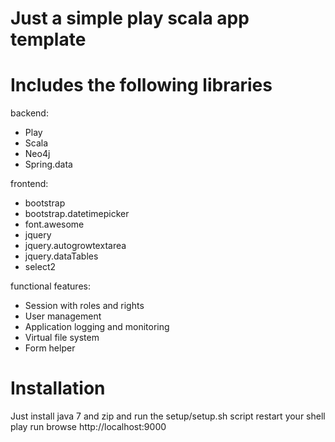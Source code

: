 Just a simple play scala app template
=====================================

# Includes the following libraries

backend:
- Play
- Scala
- Neo4j
- Spring.data

frontend:
- bootstrap
- bootstrap.datetimepicker
- font.awesome
- jquery
- jquery.autogrowtextarea
- jquery.dataTables
- select2

functional features:
- Session with roles and rights
- User management
- Application logging and monitoring
- Virtual file system
- Form helper

# Installation
Just install java 7 and zip and run the setup/setup.sh script
restart your shell
play run
browse http://localhost:9000
